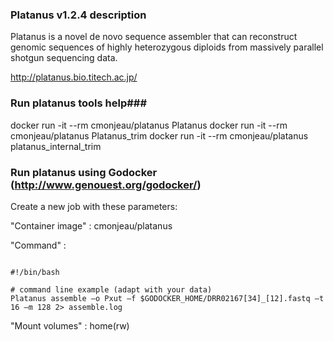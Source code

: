### Platanus v1.2.4 description ###

Platanus is a novel de novo sequence assembler that can reconstruct genomic sequences of
highly heterozygous diploids from massively parallel shotgun sequencing data.

http://platanus.bio.titech.ac.jp/

### Run platanus tools help###

docker run -it --rm cmonjeau/platanus Platanus
docker run -it --rm cmonjeau/platanus Platanus_trim
docker run -it --rm cmonjeau/platanus platanus_internal_trim

### Run platanus using Godocker (http://www.genouest.org/godocker/)

Create a new job with these parameters:

"Container image" : cmonjeau/platanus

"Command" : 

```

#!/bin/bash

# command line example (adapt with your data)
Platanus assemble –o Pxut –f $GODOCKER_HOME/DRR02167[34]_[12].fastq –t 16 –m 128 2> assemble.log

```

"Mount volumes" : home(rw)


